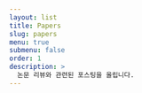 ```yaml
---
layout: list
title: Papers
slug: papers
menu: true
submenu: false
order: 1
description: >
  논문 리뷰와 관련된 포스팅을 올립니다.
---
```

